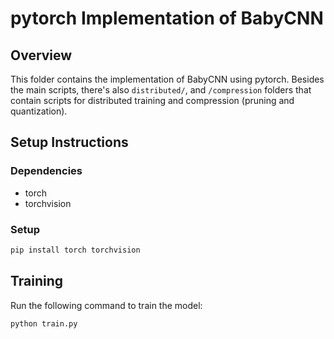 # pytorch Implementation of BabyCNN

## Overview

This folder contains the implementation of BabyCNN using pytorch. Besides the main scripts, there's also `distributed/`, and `/compression` folders that contain scripts for distributed training and compression (pruning and quantization).

## Setup Instructions

### Dependencies

- torch
- torchvision

### Setup

```sh
pip install torch torchvision
```

## Training

Run the following command to train the model:

```sh
python train.py
```
